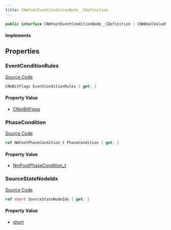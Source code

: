 ```yaml
---
title: CNmFootEventConditionNode__CDefinition
---
```


```csharp
public interface CNmFootEventConditionNode__CDefinition : CNmBoolValueNode__CDefinition, CNmValueNode__CDefinition, CNmGraphNode__CDefinition, ISchemaClass<CNmGraphNode__CDefinition>, ISchemaClass<CNmValueNode__CDefinition>, ISchemaClass<CNmBoolValueNode__CDefinition>, ISchemaClass<CNmFootEventConditionNode__CDefinition>, ISchemaField, ISchemaClass, INativeHandle
```

#### Implements

## Properties

### EventConditionRules

[Source Code](https://github.com/swiftly-solution/swiftlys2/blob/main/managed/src/SwiftlyS2.Generated/Schemas/Interfaces/CNmFootEventConditionNode__CDefinition.cs#L21)

```csharp
CNmBitFlags EventConditionRules { get; }
```

#### Property Value

- [CNmBitFlags](/docs/api/shared/schemadefinitions/cnmbitflags)

### PhaseCondition

[Source Code](https://github.com/swiftly-solution/swiftlys2/blob/main/managed/src/SwiftlyS2.Generated/Schemas/Interfaces/CNmFootEventConditionNode__CDefinition.cs#L19)

```csharp
ref NmFootPhaseCondition_t PhaseCondition { get; }
```

#### Property Value

- [NmFootPhaseCondition_t](/docs/api/shared/schemadefinitions/nmfootphasecondition_t)

### SourceStateNodeIdx

[Source Code](https://github.com/swiftly-solution/swiftlys2/blob/main/managed/src/SwiftlyS2.Generated/Schemas/Interfaces/CNmFootEventConditionNode__CDefinition.cs#L17)

```csharp
ref short SourceStateNodeIdx { get; }
```

#### Property Value

- [short](https://learn.microsoft.com/dotnet/api/system.int16)


